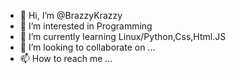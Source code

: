 - 👋 Hi, I’m @BrazzyKrazzy
- 👀 I’m interested in Programming
- 🌱 I’m currently learning Linux/Python,Css,Html.JS
- 💞️ I’m looking to collaborate on ...
- 📫 How to reach me ...

<!---
BrazzyKrazzy/BrazzyKrazzy is a ✨ special ✨ repository because its `README.md` (this file) appears on your GitHub profile.
You can click the Preview link to take a look at your changes.
--->
